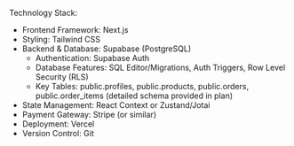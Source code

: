 Technology Stack:
- Frontend Framework: Next.js
- Styling: Tailwind CSS
- Backend & Database: Supabase (PostgreSQL)
  - Authentication: Supabase Auth
  - Database Features: SQL Editor/Migrations, Auth Triggers, Row Level Security (RLS)
  - Key Tables: public.profiles, public.products, public.orders, public.order_items (detailed schema provided in plan)
- State Management: React Context or Zustand/Jotai
- Payment Gateway: Stripe (or similar)
- Deployment: Vercel
- Version Control: Git